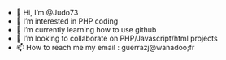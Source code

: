 - 👋 Hi, I’m @Judo73
- 👀 I’m interested in PHP coding
- 🌱 I’m currently learning how to use github
- 💞️ I’m looking to collaborate on PHP/Javascript/html projects
- 📫 How to reach me my email : guerrazj@wanadoo;fr

<!---
Judo73/Judo73 is a ✨ special ✨ repository because its `README.md` (this file) appears on your GitHub profile.
You can click the Preview link to take a look at your changes.
--->

